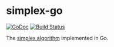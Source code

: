 # simplex-go

[![GoDoc](https://godoc.org/github.com/lionralfs/simplex?status.svg)](https://godoc.org/github.com/lionralfs/simplex)
[![Build Status](https://travis-ci.org/lionralfs/simplex.svg?branch=master)](https://travis-ci.org/lionralfs/simplex)

The [simplex algorithm](https://en.wikipedia.org/wiki/Simplex_algorithm)
implemented in Go.

